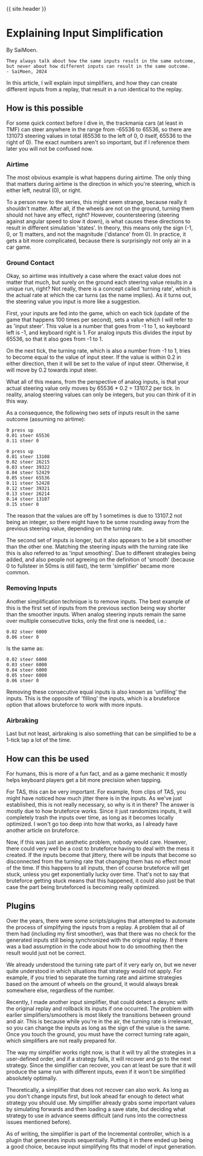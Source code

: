 {{ site.header }}

# Explaining Input Simplification

By SaiMoen.

    They always talk about how the same inputs result in the same outcome,
    but never about how different inputs can result in the same outcome.
    - SaiMoen, 2024

In this article, I will explain input simplifiers,
and how they can create different inputs from a replay, that result in a run identical to the replay.

## How is this possible

For some quick context before I dive in,
the trackmania cars (at least in TMF) can steer anywhere in the range from -65536 to 65536,
so there are 131073 steering values in total (65536 to the left of 0, 0 itself, 65536 to the right of 0).
The exact numbers aren't so important, but if I reference them later you will not be confused now.

### Airtime

The most obvious example is what happens during airtime.
The only thing that matters during airtime is the direction in which you're steering,
which is either left, neutral (0), or right.

To a person new to the series, this might seem strange, because really it shouldn't matter.
After all, if the wheels are not on the ground, turning them should not have any effect, right?
However, countersteering (steering against angular speed to slow it down),
is what causes these directions to result in different simulation 'states'.
In theory, this means only the sign (-1, 0, or 1) matters, and not the magnitude ('distance' from 0).
In practice, it gets a bit more complicated, because there is surprisingly not only air in a car game.

### Ground Contact

Okay, so airtime was intuitively a case where the exact value does not matter that much,
but surely on the ground each steering value results in a unique run, right?
Not really, there is a concept called 'turning rate', which is the actual rate at which the car turns (as the name implies).
As it turns out, the steering value you input is more like a suggestion.

First, your inputs are fed into the game, which on each tick (update of the game that happens 100 times per second),
sets a value which I will refer to as 'input steer'.
This value is a number that goes from -1 to 1, so keyboard left is -1, and keyboard right is 1.
For analog inputs this divides the input by 65536, so that it also goes from -1 to 1.

On the next tick, the turning rate, which is also a number from -1 to 1, tries to become equal to the value of input steer.
If the value is within 0.2 in either direction, then it will be set to the value of input steer.
Otherwise, it will move by 0.2 towards input steer.

What all of this means, from the perspective of analog inputs,
is that your actual steering value only moves by 65536 * 0.2 = 13107.2 per tick.
In reality, analog steering values can only be integers, but you can think of it in this way.

As a consequence, the following two sets of inputs result in the same outcome (assuming no airtime):

    0 press up
    0.01 steer 65536
    0.11 steer 0

    0 press up
    0.01 steer 13108
    0.02 steer 26215
    0.03 steer 39322
    0.04 steer 52429
    0.05 steer 65536
    0.11 steer 52428
    0.12 steer 39321
    0.13 steer 26214
    0.14 steer 13107
    0.15 steer 0

The reason that the values are off by 1 sometimes is due to 13107.2 not being an integer,
so there might have to be some rounding away from the previous steering value, depending on the turning rate.

The second set of inputs is longer, but it also appears to be a bit smoother than the other one.
Matching the steering inputs with the turning rate like this is also referred to as 'input smoothing'.
Due to different strategies being added,
and also people not agreeing on the definition of 'smooth' (because 0 to fullsteer in 50ms is still fast),
the term 'simplifier' became more common.

### Removing Inputs

Another simplification technique is to remove inputs.
The best example of this is the first set of inputs from the previous section being way shorter than the smoother inputs.
When analog steering inputs remain the same over multiple consecutive ticks, only the first one is needed, i.e.:

    0.02 steer 6000
    0.06 steer 0

Is the same as:

    0.02 steer 6000
    0.03 steer 6000
    0.04 steer 6000
    0.05 steer 6000
    0.06 steer 0

Removing these consecutive equal inputs is also known as 'unfilling' the inputs.
This is the opposite of 'filling' the inputs, which is a bruteforce option that allows bruteforce to work with more inputs.

### Airbraking

Last but not least, airbraking is also something that can be simplified to be a 1-tick tap a lot of the time.

## How can this be used

For humans, this is more of a fun fact,
and as a game mechanic it mostly helps keyboard players get a bit more precision when tapping.

For TAS, this can be very important.
For example, from clips of TAS, you might have noticed how much jitter there is in the inputs.
As we've just established, this is not really necessary, so why is it in there?
The answer is mostly due to how bruteforce works.
Since it just randomizes inputs, it will completely trash the inputs over time, as long as it becomes locally optimized.
I won't go too deep into how that works, as I already have another article on bruteforce.

Now, if this was just an aesthetic problem, nobody would care.
However, there could very well be a cost to bruteforce having to deal with the mess it created.
If the inputs become that jittery,
there will be inputs that become so disconnected from the turning rate that changing them has no effect most of the time.
If this happens to all inputs, then of course bruteforce will get stuck, unless you get exponentially lucky over time.
That's not to say that bruteforce getting stuck means that this happened,
it could also just be that case the part being bruteforced is becoming really optimized.

## Plugins

Over the years, there were some scripts/plugins that attempted to automate the process of simplifying the inputs from a replay.
A problem that all of them had (including my first smoother),
was that there was no check for the generated inputs still being synchronized with the original replay.
If there was a bad assumption in the code about how to do smoothing then the result would just not be correct.

We already understood the turning rate part of it very early on,
but we never quite understood in which situations that strategy would not apply.
For example, if you tried to separate the turning rate and airtime strategies based on the amount of wheels on the ground,
it would always break somewhere else, regardless of the number.

Recently, I made another input simplifier,
that could detect a desync with the original replay and rollback its inputs if one occurred.
The problem with earlier simplifiers/smoothers is most likely the transitions between ground and air.
This is because while you're in the air, the turning rate is irrelevant,
so you can change the inputs as long as the sign of the value is the same.
Once you touch the ground, you must have the correct turning rate again, which simplifiers are not really prepared for.

The way my simplifier works right now, is that it will try all the strategies in a user-defined order,
and if a strategy fails, it will recover and go to the next strategy.
Since the simplifier can recover, you can at least be sure that it will produce the same run with different inputs,
even if it won't be simplified absolutely optimally.

Theoretically, a simplifier that does not recover can also work.
As long as you don't change inputs first, but look ahead far enough to detect what strategy you should use.
My simplifier already grabs some important values by simulating forwards and then loading a save state,
but deciding what strategy to use in advance seems difficult (and runs into the correctness issues mentioned before).

As of writing, the simplifier is part of the Incremental controller, which is a plugin that generates inputs sequentially.
Putting it in there ended up being a good choice, because input simplifying fits that model of input generation.
